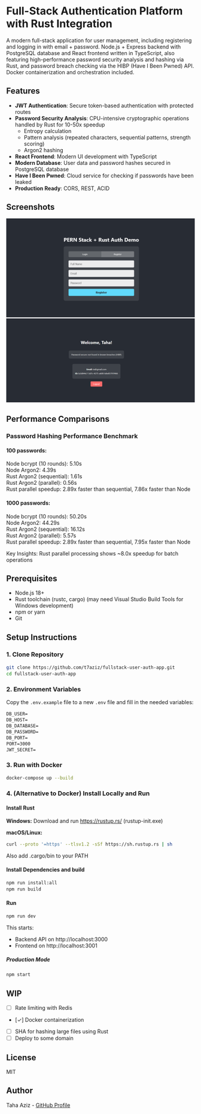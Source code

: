 # Full-Stack Authentication Platform with Rust Integration

A modern full-stack application for user management, including registering and logging in with email + password. Node.js + Express backend with PostgreSQL database and React frontend written in TypeScript,  also featuring high-performance password security analysis and hashing via Rust, and password breach checking via the HIBP (Have I Been Pwned) API. Docker containerization and orchestration included.

## Features

- **JWT Authentication**: Secure token-based authentication with protected routes
- **Password Security Analysis**: CPU-intensive cryptographic operations handled by Rust for 10-50x speedup
  - Entropy calculation
  - Pattern analysis (repeated characters, sequential patterns, strength scoring)
  - Argon2 hashing
- **React Frontend**: Modern UI development with TypeScript
- **Modern Database**: User data and password hashes secured in PostgreSQL database
- **Have I Been Pwned**: Cloud service for checking if passwords have been leaked
- **Production Ready**: CORS, REST, ACID

## Screenshots
![Login/Register Page](screenshots/s1.png)
![Account Page](screenshots/s2.png)

## Performance Comparisons

### Password Hashing Performance Benchmark

#### 100 passwords:

Node bcrypt (10 rounds):       5.10s\
Node Argon2:                   4.39s\
Rust Argon2 (sequential):      1.61s\
Rust Argon2 (parallel):        0.56s\
Rust parallel speedup: 2.89x faster than sequential, 7.86x faster than Node

#### 1000 passwords:

Node bcrypt (10 rounds):       50.20s\
Node Argon2:                   44.29s\
Rust Argon2 (sequential):      16.12s\
Rust Argon2 (parallel):        5.57s\
Rust parallel speedup: 2.89x faster than sequential, 7.95x faster than Node

Key Insights: Rust parallel processing shows ~8.0x speedup for batch operations

## Prerequisites

- Node.js 18+ 
- Rust toolchain (rustc, cargo) (may need Visual Studio Build Tools for Windows development)
- npm or yarn
- Git
  
## Setup Instructions

### 1. Clone Repository

```bash
git clone https://github.com/t7aziz/fullstack-user-auth-app.git
cd fullstack-user-auth-app
```

### 2. Environment Variables

Copy the `.env.example` file to a new `.env` file and fill in the needed variables:

```env
DB_USER=
DB_HOST=
DB_DATABASE=
DB_PASSWORD=
DB_PORT=
PORT=3000
JWT_SECRET=
```

### 3. Run with Docker

```bash
docker-compose up --build
```

### 4. (Alternative to Docker) Install Locally and Run

#### Install Rust

**Windows:**
Download and run https://rustup.rs/ (rustup-init.exe)

**macOS/Linux:**
```bash
curl --proto '=https' --tlsv1.2 -sSf https://sh.rustup.rs | sh
```

Also add .cargo/bin to your PATH

#### Install Dependencies and build

```bash
npm run install:all
npm run build
```

#### Run

```bash
npm run dev
```

This starts:
- Backend API on http://localhost:3000
- Frontend on http://localhost:3001

##### Production Mode

```bash
npm start
```

## WIP 

- [ ] Rate limiting with Redis
- [✓] Docker containerization
- [ ] SHA for hashing large files using Rust
- [ ] Deploy to some domain

## License

MIT

## Author

Taha Aziz - [GitHub Profile](https://github.com/t7aziz)
